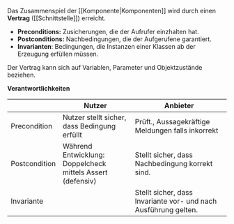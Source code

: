 Das Zusammenspiel der [[Komponente|Komponenten]] wird durch einen **Vertrag** ([[Schnittstelle]]) erreicht.

- **Preconditions:** Zusicherungen, die der Aufrufer einzhalten hat.
- **Postconditions:** Nachbedingungen, die der Aufgerufene garantiert.
- **Invarianten**: Bedingungen, die Instanzen einer Klassen ab der Erzeugung erfüllen müssen.

Der Vertrag kann sich auf Variablen, Parameter und Objektzustände beziehen.

**Verantwortlichkeiten**

|               | Nutzer                                                        | Anbieter                                                        |
| ------------- | ------------------------------------------------------------- | --------------------------------------------------------------- |
| Precondition  | Nutzer stellt sicher, dass Bedingung erfüllt                  | Prüft., Aussagekräftige Meldungen falls inkorrekt               |
| Postcondition | Während Entwicklung:<br>Doppelcheck mittels Assert (defensiv) | Stellt sicher, dass Nachbedingung korrekt sind.                 |
| Invariante    |                                                               | Stellt sicher, dass Invariante vor- und nach Ausführung gelten. |
